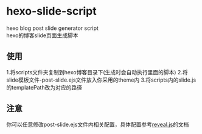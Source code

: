 # hexo-slide-script
hexo blog post slide generator script   
hexo的博客slide页面生成脚本

## 使用  
1.将scripts文件夹复制到hexo博客目录下(生成时会自动执行里面的脚本)
2.将slide模板文件-post-slide.ejs文件放入你采用的theme内
3.将scripts内的slide.js的templatePath改为对应的路径


## 注意  

你可以任意修改post-slide.ejs文件内相关配置，具体配置参考[reveal.js](https://github.com/hakimel/reveal.js/)的文档
